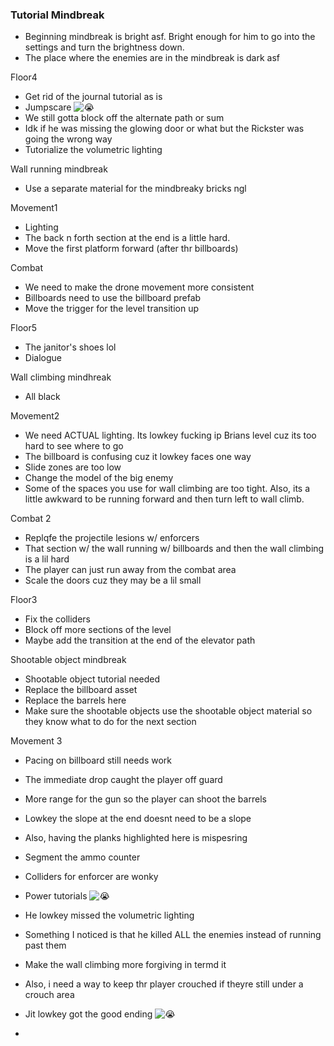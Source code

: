
### Tutorial Mindbreak
- Beginning mindbreak is bright asf. Bright enough for him to go into the settings and turn the brightness down. 
- The place where the enemies are in the mindbreak is dark asf
  

Floor4

- Get rid of the journal tutorial as is
- Jumpscare ![😭](https://fonts.gstatic.com/s/e/notoemoji/16.0/1f62d/32.png)
- We still gotta block off the alternate path or sum
- Idk if he was missing the glowing door or what but the Rickster was going the wrong way
- Tutorialize the volumetric lighting

  

Wall running mindbreak

- Use a separate material for the mindbreaky bricks ngl

  

Movement1

- Lighting
- The back n forth section at the end is a little hard. 
- Move the first platform forward (after thr billboards)

  

Combat

- We need to make the drone movement more consistent 
- Billboards need to use the billboard prefab
- Move the trigger for the level transition up

  

Floor5

- The janitor's shoes lol
- Dialogue 

  

Wall climbing mindhreak

- All black

  

Movement2

- We need ACTUAL lighting. Its lowkey fucking ip Brians level cuz its too hard to see where to go
- The billboard is confusing cuz it lowkey faces one way
- Slide zones are too low
- Change the model of the big enemy
- Some of the spaces you use for wall climbing are too tight. Also, its a little awkward to be running forward and then turn left to wall climb.

  

Combat 2

- Replqfe the projectile lesions w/ enforcers
- That section w/ the wall running w/ billboards and then the wall climbing is a lil hard
- The player can just run away from the combat area
- Scale the doors cuz they may be a lil small

  

Floor3

- Fix the colliders
- Block off more sections of the level
- Maybe add the transition at the end of the elevator path

  

Shootable object mindbreak

- Shootable object tutorial needed
- Replace the billboard asset
- Replace the barrels here
- Make sure the shootable objects use the shootable object material so they know what to do for the next section 

  

Movement 3

- Pacing on billboard still needs work
- The immediate drop caught the player off guard
- More range for the gun so the player can shoot the barrels
- Lowkey the slope at the end doesnt need to be a slope
- Also, having the planks highlighted here is mispesring

  

- Segment the ammo counter
- Colliders for enforcer are wonky
- Power tutorials ![😭](https://fonts.gstatic.com/s/e/notoemoji/16.0/1f62d/32.png)
- He lowkey missed the volumetric lighting 
- Something I noticed is that he killed ALL the enemies instead of running past them
- Make the wall climbing more forgiving in termd it
- Also, i need a way to keep thr player crouched if theyre still under a crouch area
- Jit lowkey got the good ending ![😭](https://fonts.gstatic.com/s/e/notoemoji/16.0/1f62d/32.png)
-